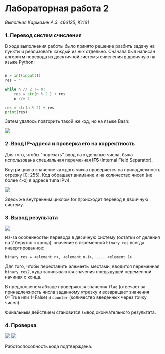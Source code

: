 Лабораторная работа 2
===========================
*Выполнил Кармазин А.З. 466125, K3161*

### 1. Перевод систем счисления
В ходе выполнения работы было принято решение разбить задачу на пункты и реализовать каждый из них отдельно.
Сначала был написан алгоритм перевода из десятичной системы счисления в двоичную на языке Python:

```python

n = int(input())
res = ''

while n // 2 != 0:
    res = str(n % 2 ) + res
    n //= 2

res = str(n % 2) + res
print(res)
```

Затем удалось повторить такой же код, но на языке Bash:

<image src=screen1.png>

### 2. Ввод IP-адреса и проверка его на корректность
Для того, чтобы "порезать" ввод на отдельные числа, была использована специальная переменная **IFS** (Internal Field Separator).

Внутри цикла значение каждого числа проверяется на принадлежность отрезку [0; 255]. Код обращает внимание и на количество чисел (не более 4-х) в адресе типа IPv4. 

<image src=cycle.png>

Здесь же внутренним циклом for происходит перевод в двоичную систему.

### 3. Вывод результата

<image src=output.png>

Из-за особенностей перевода в двоичную систему (остатки от деления на 2 берутся с конца), значение в переменной ```binary_res``` всегда инвертированное: 

```binary_res = <element n>, <element n-1>, ..., <element 1>```

Для того, чтобы переставить элементы местами, вводится переменная ```binary_res2```, куда записываются значения предыдущей переменной начиная с конца. 

В предпосленем абзаце проверяются значения ```flag``` (отвечает за принадлежность числа заданному отрезку и возвращает значения 0=True или 1=False) и ```counter``` (количество введенных через точку чисел).

Финальным действием становится вывод окончательного результата.

### 4. Проверка


<image src=check1.png>
<image src=check2.png>

Работоспособность кода подтверждена.
